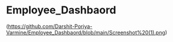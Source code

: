# Employee_Dashbaord

(https://github.com/Darshit-Poriya-Varmine/Employee_Dashbaord/blob/main/Screenshot%20(1).png)
